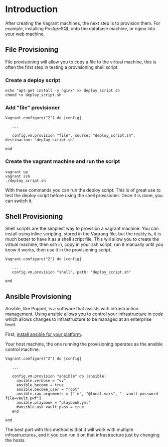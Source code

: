 # Introduction

After creating the Vagrant machines, the next step is to provision them. For example, installing PostgreSQL 
onto the database machine, or nginx into your web machine. 

## File Provisioning

File provisioning will allow you to copy a file to the virtual machine, this is often the first step in testing
a provisioning shell script. 


### Create a deploy script

```
echo "apt-get install -y nginx" >> deploy_script.sh
chmod +x deploy_script.sh
```

### Add "file" provisioner

```
Vagrant.configure("2") do |config|

   ...

   config.vm.provision "file", source: "deploy_script.sh", destination: "deploy_script.sh"

end
```

### Create the vagrant machine and run the script

```
vagrant up
vagrant ssh
./deploy_script.sh
```

With these commands you can run the deploy script. This is of great use to test the deploy script before using the shell 
provisioner. Once it is done, you can switch it. 

 
## Shell Provisioning

Shell scripts are the simplest way to provision a vagrant machine. You can install using inline scripting, stored in the
Vagrang file, but the reality is, it is much better to have it as a shell script file. This will allow you to create 
the virtual machine, then ssh in, copy in your ssh script, run it manually until you know it works, then use it in 
the provisioning script. 


```
Vagrant.configure("2") do |config|

   ...
   config.vm.provision "shell", path: "deploy_script.sh"

end
```

## Ansible Provisioning

Ansible, like Puppet, is a software that assists with infrastruction management. Using ansible allows you to 
control your infrastructure in *code* which allows changes to infrastructure to be managed at an enterprise 
level. 

First, [install ansible for your platform](https://docs.ansible.com/ansible/latest/installation_guide/intro_installation.html#installing-the-control-node). 

Your host machine, the one running the provisioning operates as the ansible control machine. 

```
Vagrant.configure("2") do |config|

   ...

   config.vm.provision "ansible" do |ansible|
     ansible.verbose = "vv"
     ansible.become = true
     ansible.become_user = "root"
     ansible.raw_arguments = ["-e", "@local.vars", "--vault-password-file=vault.pwf"]
     ansible.playbook = "playbook.yml"
     #ansible.ask_vault_pass = true
   end

end
```

The best part with this method is that it will work with multiple infrastructures, and it you can run it on that infrastructure just by changing the 
hosts. 



